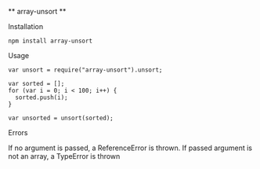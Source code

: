 ** array-unsort **


Installation

`npm install array-unsort`


Usage

```
var unsort = require("array-unsort").unsort;

var sorted = [];
for (var i = 0; i < 100; i++) {
  sorted.push(i);
}

var unsorted = unsort(sorted);
```

Errors

If no argument is passed, a ReferenceError is thrown. If passed argument is not an array, a TypeError is thrown
